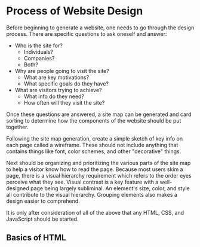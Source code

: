 # Process of Website Design

Before beginning to generate a website, one needs to go through the design process.  There are specific questions to ask oneself and answer:
- Who is the site for?  
  - Individuals?
  - Companies?
  - Both?
- Why are people going to visit the site?  
  - What are key motivations?  
  - What specific goals do they have?
- What are visitors trying to achieve?  
  - What info do they need?  
  - How often will they visit the site?

Once these questions are answered, a site map can be generated and card sorting to determine how the components of the website should be put together.

Following the site map generation, create a simple sketch of key info on each page called a wireframe.  These should not include anything that contains things like font, color schemes, and other "decorative" things.

Next should be organizing and prioritizing the various parts of the site map to help a visitor know how to read the page.  Because most users skim a page, there is a visual hierarchy requirement which refers to the order eyes perceive what they see.  Visual contrast is a key feature with a well-designed page being largely subliminal.  An element's size, color, and style all contribute to the visual hierarchy.  Grouping elements also makes a design easier to comprehend.

It is only after consideration of all of the above that any HTML, CSS, and JavaScript should be started.

## Basics of HTML
